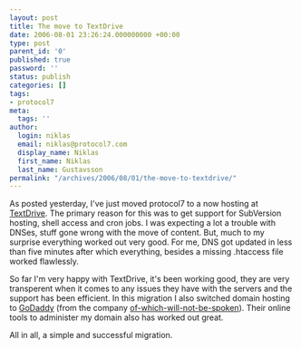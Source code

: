 ```yaml
---
layout: post
title: The move to TextDrive
date: 2006-08-01 23:26:24.000000000 +00:00
type: post
parent_id: '0'
published: true
password: ''
status: publish
categories: []
tags:
- protocol7
meta:
  tags: ''
author:
  login: niklas
  email: niklas@protocol7.com
  display_name: Niklas
  first_name: Niklas
  last_name: Gustavsson
permalink: "/archives/2006/08/01/the-move-to-textdrive/"
---
```

As posted yesterday, I've just moved protocol7 to a now hosting at [TextDrive](http://textdrive.com). The primary reason for this was to get support for SubVersion hosting, shell access and cron jobs. I was expecting a lot a trouble with DNSes, stuff gone wrong with the move of content. But, much to my surprise everything worked out very good. For me, DNS got updated in less than five minutes after which everything, besides a missing .htaccess file worked flawlessly.

So far I'm very happy with TextDrive, it's been working good, they are very transperent when it comes to any issues they have with the servers and the support has been efficient. In this migration I also switched domain hosting to [GoDaddy](http://www.godaddy.com) (from the company [of-which-will-not-be-spoken](http://www.networksolutions.com)). Their online tools to administer my domain also has worked out great.

All in all, a simple and successful migration.

